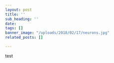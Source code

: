 ```yaml
---
layout: post
title: ''
sub_heading: ''
date: 
tags: []
banner_image: "/uploads/2018/02/17/neurons.jpg"
related_posts: []

---
```

test